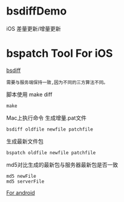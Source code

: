 # bsdiffDemo
iOS 差量更新/增量更新

# bspatch Tool For iOS

[bsdiff](http://www.daemonology.net/bsdiff/)

```
需要与服务端保持一致,因为不同的三方算法不同。
```
脚本使用 make diff
```
make 
```
Mac上执行命令
生成增量.pat文件
```
bsdiff oldfile newfile patchfile 

```
生成最新文件包

```
bspatch oldfile newfile patchfile

```

md5对比生成的最新包与服务器最新包是否一致
```
md5 newFile
md5 serverFile
```

[For android](https://github.com/krmao/bspatch)




